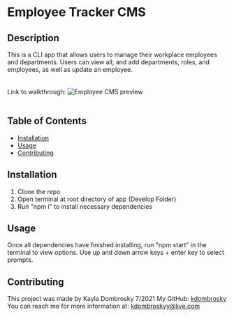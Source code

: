 # Employee Tracker CMS

## Description 
This is a CLI app that allows users to manage their workplace employees and departments. Users can view all, and add departments, roles, and employees, as well as update an employee.  
<br/><br/>
Link to walkthrough: 
![Employee CMS preview](https://github.com/kdombrosky/)
<br/><br/>

## Table of Contents 
* [Installation](#installation)
* [Usage](#usage)
* [Contributing](#contributing)

## Installation 
1. Clone the repo 
2. Open terminal at root directory of app (Develop Folder)
3. Run "npm i" to install necessary dependencies

## Usage
Once all dependencies have finished installing, run "npm start" in the terminal to view options. 
Use up and down arrow keys + enter key to select prompts. 

## Contributing
This project was made by Kayla Dombrosky 7/2021
My GitHub: [kdombrosky](https://github.com/kdombrosky) <br/>
You can reach me for more information at: <kdombroskyy@live.com> 
